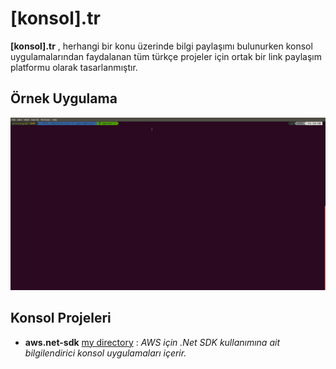 # [konsol].tr

**[konsol].tr** , herhangi bir konu üzerinde bilgi paylaşımı bulunurken konsol uygulamalarından faydalanan tüm türkçe projeler için ortak bir link paylaşım platformu olarak tasarlanmıştır.


## Örnek Uygulama
![örnek proje](https://raw.githubusercontent.com/serkanbingol/konsol.tr/master/images/konsol_tr.gif)
## Konsol Projeleri 

- **aws.net-sdk** [my directory](aws.net-sdk)  : *AWS için .Net SDK kullanımına ait bilgilendirici konsol uygulamaları içerir.*